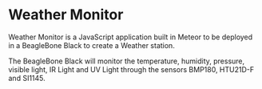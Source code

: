 # Weather Monitor

Weather Monitor is a JavaScript application built in Meteor to be deployed in a BeagleBone Black to create a Weather station.

The BeagleBone Black will monitor the temperature, humidity, pressure, visible light, IR Light and UV Light through the sensors BMP180, HTU21D-F and SI1145.

